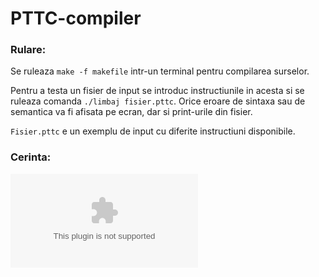 # PTTC-compiler


### Rulare:

Se ruleaza `make -f makefile` intr-un terminal pentru compilarea surselor.

Pentru a testa un fisier de input se introduc instructiunile in acesta si se ruleaza comanda `./limbaj fisier.pttc`. Orice eroare de sintaxa sau de semantica va fi afisata pe ecran, dar si print-urile din fisier. 

`Fisier.pttc` e un exemplu de input cu diferite instructiuni disponibile.


### Cerinta:

![Cerinta](/tema2021-22.docx)
